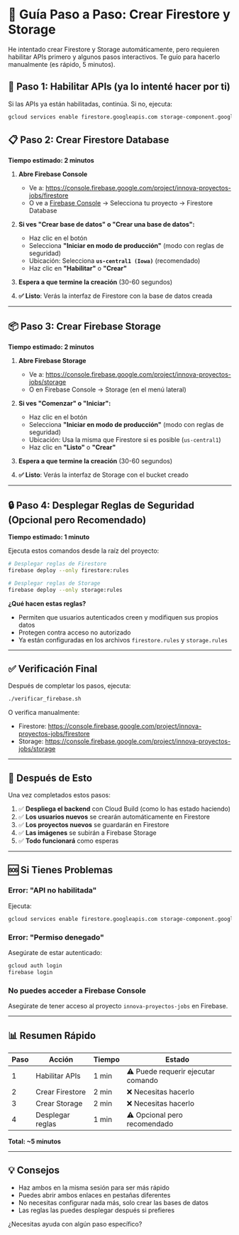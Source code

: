 # 🎯 Guía Paso a Paso: Crear Firestore y Storage

He intentado crear Firestore y Storage automáticamente, pero requieren habilitar APIs primero y algunos pasos interactivos. Te guío para hacerlo manualmente (es rápido, 5 minutos).

## 🔧 Paso 1: Habilitar APIs (ya lo intenté hacer por ti)

Si las APIs ya están habilitadas, continúa. Si no, ejecuta:

```bash
gcloud services enable firestore.googleapis.com storage-component.googleapis.com --project=innova-proyectos-jobs
```

## 📋 Paso 2: Crear Firestore Database

**Tiempo estimado: 2 minutos**

1. **Abre Firebase Console**
   - Ve a: https://console.firebase.google.com/project/innova-proyectos-jobs/firestore
   - O ve a [Firebase Console](https://console.firebase.google.com/) → Selecciona tu proyecto → Firestore Database

2. **Si ves "Crear base de datos" o "Crear una base de datos":**
   - Haz clic en el botón
   - Selecciona **"Iniciar en modo de producción"** (modo con reglas de seguridad)
   - Ubicación: Selecciona **`us-central1 (Iowa)`** (recomendado)
   - Haz clic en **"Habilitar"** o **"Crear"**

3. **Espera a que termine la creación** (30-60 segundos)

4. **✅ Listo**: Verás la interfaz de Firestore con la base de datos creada

---

## 📦 Paso 3: Crear Firebase Storage

**Tiempo estimado: 2 minutos**

1. **Abre Firebase Storage**
   - Ve a: https://console.firebase.google.com/project/innova-proyectos-jobs/storage
   - O en Firebase Console → Storage (en el menú lateral)

2. **Si ves "Comenzar" o "Iniciar":**
   - Haz clic en el botón
   - Selecciona **"Iniciar en modo de producción"** (modo con reglas de seguridad)
   - Ubicación: Usa la misma que Firestore si es posible (`us-central1`)
   - Haz clic en **"Listo"** o **"Crear"**

3. **Espera a que termine la creación** (30-60 segundos)

4. **✅ Listo**: Verás la interfaz de Storage con el bucket creado

---

## 🔒 Paso 4: Desplegar Reglas de Seguridad (Opcional pero Recomendado)

**Tiempo estimado: 1 minuto**

Ejecuta estos comandos desde la raíz del proyecto:

```bash
# Desplegar reglas de Firestore
firebase deploy --only firestore:rules

# Desplegar reglas de Storage
firebase deploy --only storage:rules
```

**¿Qué hacen estas reglas?**
- Permiten que usuarios autenticados creen y modifiquen sus propios datos
- Protegen contra acceso no autorizado
- Ya están configuradas en los archivos `firestore.rules` y `storage.rules`

---

## ✅ Verificación Final

Después de completar los pasos, ejecuta:

```bash
./verificar_firebase.sh
```

O verifica manualmente:
- Firestore: https://console.firebase.google.com/project/innova-proyectos-jobs/firestore
- Storage: https://console.firebase.google.com/project/innova-proyectos-jobs/storage

---

## 🚀 Después de Esto

Una vez completados estos pasos:

1. ✅ **Despliega el backend** con Cloud Build (como lo has estado haciendo)
2. ✅ **Los usuarios nuevos** se crearán automáticamente en Firestore
3. ✅ **Los proyectos nuevos** se guardarán en Firestore
4. ✅ **Las imágenes** se subirán a Firebase Storage
5. ✅ **Todo funcionará** como esperas

---

## 🆘 Si Tienes Problemas

### Error: "API no habilitada"
Ejecuta:
```bash
gcloud services enable firestore.googleapis.com storage-component.googleapis.com --project=innova-proyectos-jobs
```

### Error: "Permiso denegado"
Asegúrate de estar autenticado:
```bash
gcloud auth login
firebase login
```

### No puedes acceder a Firebase Console
Asegúrate de tener acceso al proyecto `innova-proyectos-jobs` en Firebase.

---

## 📊 Resumen Rápido

| Paso | Acción | Tiempo | Estado |
|------|--------|--------|--------|
| 1 | Habilitar APIs | 1 min | ⚠️ Puede requerir ejecutar comando |
| 2 | Crear Firestore | 2 min | ❌ Necesitas hacerlo |
| 3 | Crear Storage | 2 min | ❌ Necesitas hacerlo |
| 4 | Desplegar reglas | 1 min | ⚠️ Opcional pero recomendado |

**Total: ~5 minutos**

---

## 💡 Consejos

- Haz ambos en la misma sesión para ser más rápido
- Puedes abrir ambos enlaces en pestañas diferentes
- No necesitas configurar nada más, solo crear las bases de datos
- Las reglas las puedes desplegar después si prefieres

¿Necesitas ayuda con algún paso específico?


